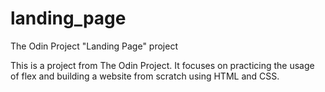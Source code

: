 # landing_page
The Odin Project "Landing Page" project

This is a project from The Odin Project. It focuses on practicing the usage of flex and building a website from scratch using HTML and CSS.